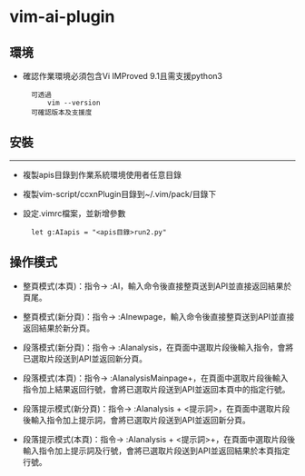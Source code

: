 # vim-ai-plugin


## 環境

* 確認作業環境必須包含Vi IMProved 9.1且需支援python3
    
        可透過 
            vim --version 
        可確認版本及支援度

## 安裝

* * *

* 複製apis目錄到作業系統環境使用者任意目錄

* 複製vim-script/ccxnPlugin目錄到~/.vim/pack/目錄下

* 設定.vimrc檔案，並新增參數

        let g:AIapis = "<apis目錄>run2.py"

## 操作模式

* 整頁模式(本頁)：指令→ :AI，輸入命令後直接整頁送到API並直接返回結果於頁尾。

* 整頁模式(新分頁)：指令→ :AInewpage，輸入命令後直接整頁送到API並直接返回結果於新分頁。

* 段落模式(新分頁)：指令→ :AIanalysis，在頁面中選取片段後輸入指令，會將已選取片段送到API並返回新分頁。

* 段落模式(本頁)：指令→ :AIanalysisMainpage+<line number>，在頁面中選取片段後輸入指令加上結果返回行號，會將已選取片段送到API並返回本頁中的指定行號。

* 段落提示模式(新分頁)：指令→ :AIanalysis + <提示詞>，在頁面中選取片段後輸入指令加上提示詞，會將已選取片段送到API並返回新分頁。

* 段落提示模式(本頁)：指令→ :AIanalysis + <提示詞>+<line number>，在頁面中選取片段後輸入指令加上提示詞及行號，會將已選取片段送到API並返回結果於本頁指定行號。
